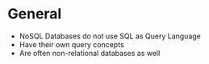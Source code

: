 # General

- NoSQL Databases do not use SQL as Query Language
- Have their own query concepts
- Are often non-relational databases as well